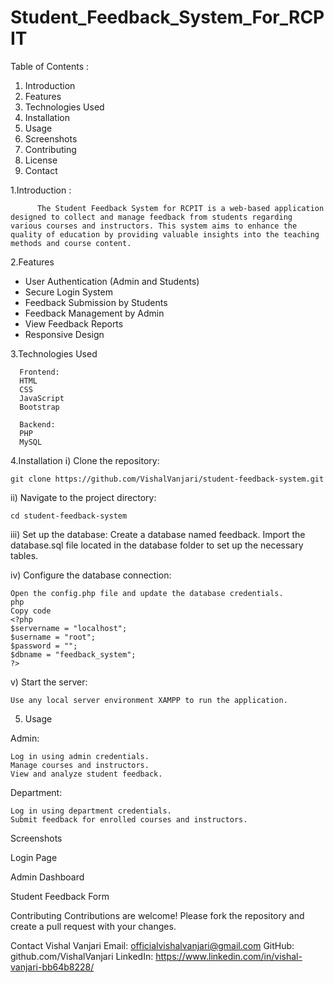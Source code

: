 ﻿# Student_Feedback_System_For_RCPIT
 
Table of Contents : 
1. Introduction
2. Features
3. Technologies Used
4. Installation
5. Usage
6. Screenshots
7. Contributing
8. License
9. Contact

      
1.Introduction : 

          The Student Feedback System for RCPIT is a web-based application designed to collect and manage feedback from students regarding various courses and instructors. This system aims to enhance the quality of education by providing valuable insights into the teaching methods and course content.

2.Features
*  User Authentication (Admin and Students)
* Secure Login System
* Feedback Submission by Students
* Feedback Management by Admin
* View Feedback Reports
* Responsive Design
   
3.Technologies Used


      Frontend:
      HTML
      CSS
      JavaScript
      Bootstrap
      
      Backend:
      PHP
      MySQL

            
4.Installation
i) Clone the repository:

    git clone https://github.com/VishalVanjari/student-feedback-system.git
    
ii) Navigate to the project directory:
    
    cd student-feedback-system

iii) Set up the database:
    Create a database named feedback.
    Import the database.sql file located in the database folder to set up the necessary tables.

iv) Configure the database connection:

    Open the config.php file and update the database credentials.
    php
    Copy code
    <?php
    $servername = "localhost";
    $username = "root";
    $password = "";
    $dbname = "feedback_system";
    ?>

v) Start the server:

    Use any local server environment XAMPP to run the application.

    
5. Usage

Admin:

    Log in using admin credentials.
    Manage courses and instructors.
    View and analyze student feedback.
    
Department:

    Log in using department credentials.
    Submit feedback for enrolled courses and instructors.
    
Screenshots

Login Page


Admin Dashboard


Student Feedback Form

Contributing
Contributions are welcome! Please fork the repository and create a pull request with your changes.


Contact
Vishal Vanjari
Email: officialvishalvanjari@gmail.com
GitHub: github.com/VishalVanjari
LinkedIn: https://www.linkedin.com/in/vishal-vanjari-bb64b8228/
